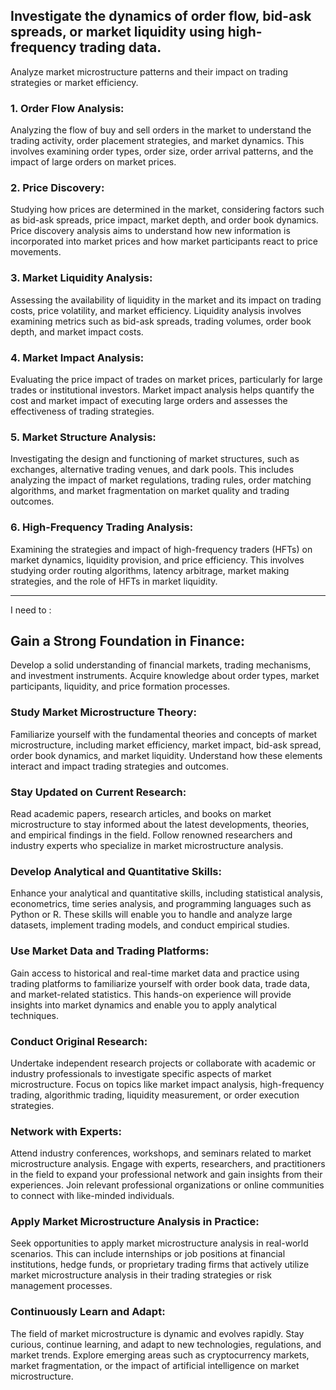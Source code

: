 ## Investigate the dynamics of order flow, bid-ask spreads, or market liquidity using high-frequency trading data. 
Analyze market microstructure patterns and their impact on trading strategies or market efficiency.

### 1. Order Flow Analysis: 
Analyzing the flow of buy and sell orders in the market to understand the trading activity, order placement strategies, and market dynamics. This involves examining order types, order size, order arrival patterns, and the impact of large orders on market prices.

### 2. Price Discovery: 
Studying how prices are determined in the market, considering factors such as bid-ask spreads, price impact, market depth, and order book dynamics. Price discovery analysis aims to understand how new information is incorporated into market prices and how market participants react to price movements.

### 3. Market Liquidity Analysis: 
Assessing the availability of liquidity in the market and its impact on trading costs, price volatility, and market efficiency. Liquidity analysis involves examining metrics such as bid-ask spreads, trading volumes, order book depth, and market impact costs.

### 4. Market Impact Analysis: 
Evaluating the price impact of trades on market prices, particularly for large trades or institutional investors. Market impact analysis helps quantify the cost and market impact of executing large orders and assesses the effectiveness of trading strategies.

### 5. Market Structure Analysis: 
Investigating the design and functioning of market structures, such as exchanges, alternative trading venues, and dark pools. This includes analyzing the impact of market regulations, trading rules, order matching algorithms, and market fragmentation on market quality and trading outcomes.

### 6. High-Frequency Trading Analysis: 
Examining the strategies and impact of high-frequency traders (HFTs) on market dynamics, liquidity provision, and price efficiency. This involves studying order routing algorithms, latency arbitrage, market making strategies, and the role of HFTs in market liquidity.

--- 
I need to :

## Gain a Strong Foundation in Finance: 
Develop a solid understanding of financial markets, trading mechanisms, and investment instruments. Acquire knowledge about order types, market participants, liquidity, and price formation processes.

### Study Market Microstructure Theory: 
Familiarize yourself with the fundamental theories and concepts of market microstructure, including market efficiency, market impact, bid-ask spread, order book dynamics, and market liquidity. Understand how these elements interact and impact trading strategies and outcomes.

### Stay Updated on Current Research: 
Read academic papers, research articles, and books on market microstructure to stay informed about the latest developments, theories, and empirical findings in the field. Follow renowned researchers and industry experts who specialize in market microstructure analysis.

### Develop Analytical and Quantitative Skills: 
Enhance your analytical and quantitative skills, including statistical analysis, econometrics, time series analysis, and programming languages such as Python or R. These skills will enable you to handle and analyze large datasets, implement trading models, and conduct empirical studies.

### Use Market Data and Trading Platforms: 
Gain access to historical and real-time market data and practice using trading platforms to familiarize yourself with order book data, trade data, and market-related statistics. This hands-on experience will provide insights into market dynamics and enable you to apply analytical techniques.

### Conduct Original Research: 
Undertake independent research projects or collaborate with academic or industry professionals to investigate specific aspects of market microstructure. Focus on topics like market impact analysis, high-frequency trading, algorithmic trading, liquidity measurement, or order execution strategies.

### Network with Experts: 
Attend industry conferences, workshops, and seminars related to market microstructure analysis. Engage with experts, researchers, and practitioners in the field to expand your professional network and gain insights from their experiences. Join relevant professional organizations or online communities to connect with like-minded individuals.

### Apply Market Microstructure Analysis in Practice: 
Seek opportunities to apply market microstructure analysis in real-world scenarios. This can include internships or job positions at financial institutions, hedge funds, or proprietary trading firms that actively utilize market microstructure analysis in their trading strategies or risk management processes.

### Continuously Learn and Adapt: 
The field of market microstructure is dynamic and evolves rapidly. Stay curious, continue learning, and adapt to new technologies, regulations, and market trends. Explore emerging areas such as cryptocurrency markets, market fragmentation, or the impact of artificial intelligence on market microstructure.

